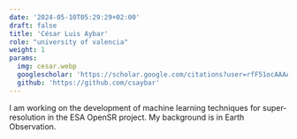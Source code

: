 ```yaml
---
date: '2024-05-10T05:29:29+02:00'
draft: false
title: 'César Luis Aybar'
role: "university of valencia"
weight: 1
params:
  img: cesar.webp
  googlescholar: 'https://scholar.google.com/citations?user=rfF51ocAAAAJ'
  github: 'https://github.com/csaybar'
---
```


I am working on the development of machine learning techniques for super-resolution in the ESA OpenSR project. My background is in Earth Observation.